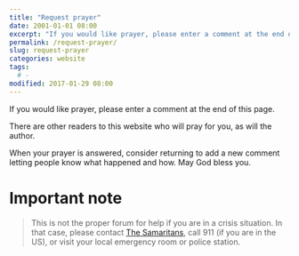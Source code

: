 ```yaml
---
title: "Request prayer"
date: 2001-01-01 08:00
excerpt: "If you would like prayer, please enter a comment at the end of this page."
permalink: /request-prayer/
slug: request-prayer
categories: website
tags:
  # -
modified: 2017-01-29 08:00
---
```

If you would like prayer, please enter a comment at the end of this page.  

There are other readers to this website who will pray for you, as will the author.  

When your prayer is answered, consider returning to add a new comment letting people know what happened and how.  May God bless you.

# Important note
> This is not the proper forum for help if you are in a crisis situation.  In that case, please contact [The Samaritans](http://www.samaritans.org), call 911 (if you are in the US), or visit your local emergency room or police station.  
